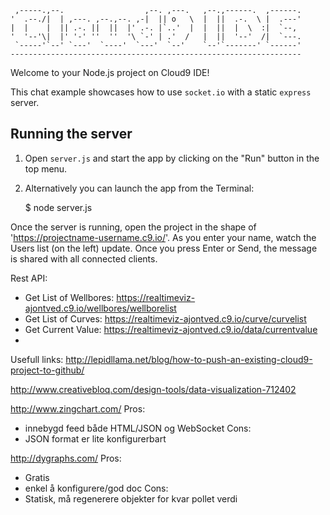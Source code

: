 
     ,-----.,--.                  ,--. ,---.   ,--.,------.  ,------.
    '  .--./|  | ,---. ,--.,--. ,-|  || o   \  |  ||  .-.  \ |  .---'
    |  |    |  || .-. ||  ||  |' .-. |`..'  |  |  ||  |  \  :|  `--, 
    '  '--'\|  |' '-' ''  ''  '\ `-' | .'  /   |  ||  '--'  /|  `---.
     `-----'`--' `---'  `----'  `---'  `--'    `--'`-------' `------'
    ----------------------------------------------------------------- 


Welcome to your Node.js project on Cloud9 IDE!

This chat example showcases how to use `socket.io` with a static `express` server.

## Running the server

1) Open `server.js` and start the app by clicking on the "Run" button in the top menu.

2) Alternatively you can launch the app from the Terminal:

    $ node server.js

Once the server is running, open the project in the shape of 'https://projectname-username.c9.io/'. As you enter your name, watch the Users list (on the left) update. Once you press Enter or Send, the message is shared with all connected clients.


Rest API:
* Get List of Wellbores:
    https://realtimeviz-ajontved.c9.io/wellbores/wellborelist
* Get List of Curves:
    https://realtimeviz-ajontved.c9.io/curve/curvelist
* Get Current Value:
    https://realtimeviz-ajontved.c9.io/data/currentvalue
* 


Usefull links:
http://lepidllama.net/blog/how-to-push-an-existing-cloud9-project-to-github/

http://www.creativebloq.com/design-tools/data-visualization-712402

http://www.zingchart.com/
Pros: 
* innebygd feed både HTML/JSON og WebSocket
Cons:
* JSON format er lite konfigurerbart 

http://dygraphs.com/
Pros:
* Gratis
* enkel å konfigurere/god doc
Cons:
* Statisk, må regenerere objekter for kvar pollet verdi

